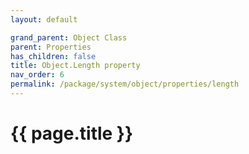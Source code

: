 ```yaml
---
layout: default

grand_parent: Object Class
parent: Properties
has_children: false
title: Object.Length property
nav_order: 6
permalink: /package/system/object/properties/length
---
```

# {{ page.title }}